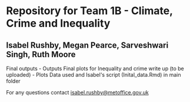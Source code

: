 # Repository for Team 1B - Climate, Crime and Inequality
## Isabel Rushby, Megan Pearce, Sarveshwari Singh, Ruth Moore

Final outputs - Outputs
Final plots for Inequality and crime write up (to be uploaded) - Plots
Data used and Isabel's script (Inital_data.Rmd) in main folder

For any questions contact isabel.rushby@metoffice.gov.uk
